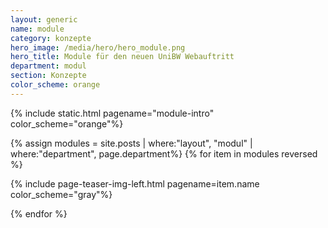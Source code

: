 ```yaml
---
layout: generic
name: module
category: konzepte
hero_image: /media/hero/hero_module.png
hero_title: Module für den neuen UniBW Webauftritt
department: modul
section: Konzepte
color_scheme: orange
---
```



{% include static.html pagename="module-intro" color_scheme="orange"%}

<div class="separator dotted separator-medium-line"> </div>

{% assign modules = site.posts | where:"layout", "modul" | where:"department", page.department%}
{% for item in modules reversed %}

{% include page-teaser-img-left.html pagename=item.name color_scheme="gray"%}

<div class="separator dotted separator-medium-line"> </div>

{% endfor %}

